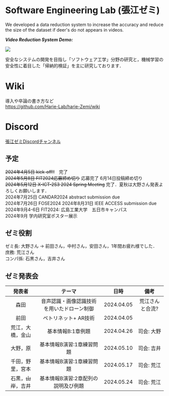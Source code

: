 # Software Engineering Lab (張江ゼミ)

We developed a data reduction system to increase the accuracy and reduce the size of the dataset if deer's do not appears in videos.

***Video Reduction System Demo:***

![](https://github.com/jharie/harie-Zemi/blob/main/git.gif)

安全なシステムの開発を目指し「ソフトウェア工学」分野の研究と，機械学習の安全性に着目した「帰納的検証」を主に研究しております．

# Wiki
導入や卒論の書き方など  
https://github.com/Harie-Lab/harie-Zemi/wiki

# Discord  

[張江ゼミDiscordチャンネル](https://discord.com/channels/1085117426930286723/1085117427433615362)

## 予定

~~2024年4月5日 kick-off!!~~　完了  
~~2024年5月8日 FIT2024応募締め切り~~ 応募完了  6月14日投稿締め切り  
~~2024年5月12日 X-ICT-2S3 2024 Spring Meeting~~ 完了．夏秋は大野さん発表よろしくお願いします．  
2024年7月25日 CANDAR2024 abstract submission due  
2024年7月26日 FOSE2024 
2024年8月31日 IEEE ACCESS submission due  
2024年9月4-6日 FIT2024: 広島工業大学　五日市キャンパス  
2024年9月 学内研究室ポスター展示   

## ゼミ役割  
ゼミ長: 大野さん -> 前田さん，中村さん，安田さん，1年間お疲れ様でした．  
庶務: 荒江さん  
コンパ係: 石黒さん，吉井さん 


## ゼミ発表会  
| 発表者 | テーマ |日時 | 備考 |
|  :---:| :---: |  :---: |  :---: |
| 森田| 音声認識・画像認識技術を用いたドローン制御 |2024.04.05 | 荒江さんと合流? |
| 前田| ペトリネット+ AR技術 |2024.04.05 | |
|荒江，大橋，金山|基本情報B:1章例題|2024.04.26|司会: 大野|
|大野，原|基本情報B演習:1章練習問題|2024.05.10|司会: 吉井|
|千田，野里，宮本|基本情報B演習:1章練習問題|2024.05.17|司会: 荒江|
|石黒，~~山岸~~，吉井|基本情報B演習:2章配列の説明及び例題|2024.05.24|司会: 荒江|

